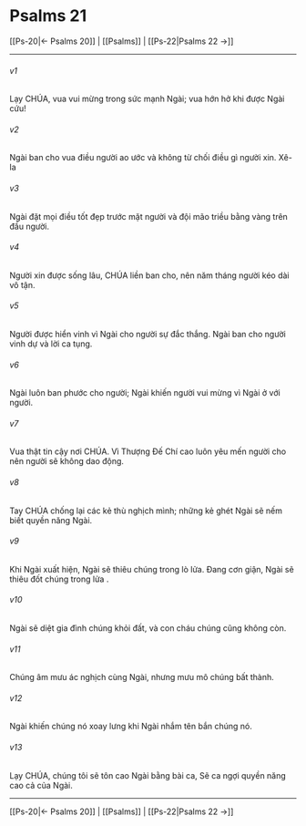 # Psalms 21

[[Ps-20|← Psalms 20]] | [[Psalms]] | [[Ps-22|Psalms 22 →]]
***



###### v1 
Lạy CHÚA, vua vui mừng trong sức mạnh Ngài; vua hớn hở khi được Ngài cứu! 

###### v2 
Ngài ban cho vua điều người ao ước và không từ chối điều gì người xin. Xê-la 

###### v3 
Ngài đặt mọi điều tốt đẹp trước mặt người và đội mão triều bằng vàng trên đầu người. 

###### v4 
Người xin được sống lâu, CHÚA liền ban cho, nên năm tháng người kéo dài vô tận. 

###### v5 
Người được hiển vinh vì Ngài cho người sự đắc thắng. Ngài ban cho người vinh dự và lời ca tụng. 

###### v6 
Ngài luôn ban phước cho người; Ngài khiến người vui mừng vì Ngài ở với người. 

###### v7 
Vua thật tin cậy nơi CHÚA. Vì Thượng Đế Chí cao luôn yêu mến người cho nên người sẽ không dao động. 

###### v8 
Tay CHÚA chống lại các kẻ thù nghịch mình; những kẻ ghét Ngài sẽ nếm biết quyền năng Ngài. 

###### v9 
Khi Ngài xuất hiện, Ngài sẽ thiêu chúng trong lò lửa. Đang cơn giận, Ngài sẽ thiêu đốt chúng trong lửa . 

###### v10 
Ngài sẽ diệt gia đình chúng khỏi đất, và con cháu chúng cũng không còn. 

###### v11 
Chúng âm mưu ác nghịch cùng Ngài, nhưng mưu mô chúng bất thành. 

###### v12 
Ngài khiến chúng nó xoay lưng khi Ngài nhắm tên bắn chúng nó. 

###### v13 
Lạy CHÚA, chúng tôi sẽ tôn cao Ngài bằng bài ca, Sẽ ca ngợi quyền năng cao cả của Ngài.

***
[[Ps-20|← Psalms 20]] | [[Psalms]] | [[Ps-22|Psalms 22 →]]
